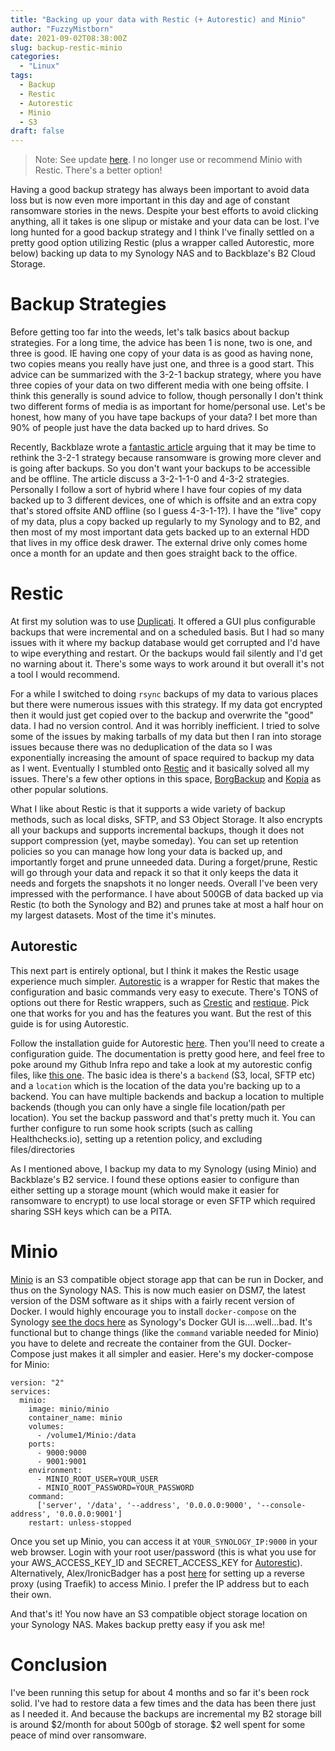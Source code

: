 ```yaml
---
title: "Backing up your data with Restic (+ Autorestic) and Minio"
author: "FuzzyMistborn"
date: 2021-09-02T08:38:00Z
slug: backup-restic-minio
categories:
  - "Linux"
tags:
  - Backup
  - Restic
  - Autorestic
  - Minio
  - S3
draft: false
---
```


> Note: See update [here](https://blog.fuzzymistborn.com/restic-server-over-minio/).  I no longer use or recommend Minio with Restic.  There's a better option!

Having a good backup strategy has always been important to avoid data loss but is now even more important in this day and age of constant ransomware stories in the news.  Despite your best efforts to avoid clicking anything, all it takes is one slipup or mistake and your data can be lost.  I've long hunted for a good backup strategy and I think I've finally settled on a pretty good option utilizing Restic (plus a wrapper called Autorestic, more below) backing up data to my Synology NAS and to Backblaze's B2 Cloud Storage.

# Backup Strategies

Before getting too far into the weeds, let's talk basics about backup strategies.  For a long time, the advice has been 1 is none, two is one, and three is good.  IE having one copy of your data is as good as having none, two copies means you really have just one, and three is a good start.  This advice can be summarized with the 3-2-1 backup strategy, where you have three copies of your data on two different media with one being offsite.  I think this generally is sound advice to follow, though personally I don't think two different forms of media is as important for home/personal use.  Let's be honest, how many of you have tape backups of your data?  I bet more than 90% of people just have the data backed up to hard drives.  So 

Recently, Backblaze wrote a [fantastic article](https://www.backblaze.com/blog/whats-the-diff-3-2-1-vs-3-2-1-1-0-vs-4-3-2/) arguing that it may be time to rethink the 3-2-1 strategy because ransomware is growing more clever and is going after backups.  So you don't want your backups to be accessible and be offline.  The article discuss a 3-2-1-1-0 and 4-3-2 strategies.  Personally I follow a sort of hybrid where I have four copies of my data backed up to 3 different devices, one of which is offsite and an extra copy that's stored offsite AND offline (so I guess 4-3-1-1?).  I have the "live" copy of my data, plus a copy backed up regularly to my Synology and to B2, and then most of my most important data gets backed up to an external HDD that lives in my office desk drawer.  The external drive only comes home once a month for an update and then goes straight back to the office.

# Restic

At first my solution was to use [Duplicati](https://www.duplicati.com/).  It offered a GUI plus configurable backups that were incremental and on a scheduled basis.  But I had so many issues with it where my backup database would get corrupted and I'd have to wipe everything and restart.  Or the backups would fail silently and I'd get no warning about it.  There's some ways to work around it but overall it's not a tool I would recommend.

For a while I switched to  doing `rsync` backups of my data to various places but there were numerous issues with this strategy.  If my data got encrypted then it would just get copied over to the backup and overwrite the "good" data.  I had no version control.  And it was horribly inefficient.  I tried to solve some of the issues by making tarballs of my data but then I ran into storage issues because there was no deduplication of the data so I was exponentially increasing the amount of space required to backup my data as I went.  Eventually I stumbled onto [Restic](https://restic.readthedocs.io/en/stable/) and it basically solved all my issues.  There's a few other options in this space, [BorgBackup](https://www.borgbackup.org/) and [Kopia](https://kopia.io/) as other popular solutions.

What I like about Restic is that it supports a wide variety of backup methods, such as local disks, SFTP, and S3 Object Storage.  It also encrypts all your backups and supports incremental backups, though it does not support compression (yet, maybe someday).  You can set up retention policies so you can manage how long your data is backed up, and importantly forget and prune unneeded data.  During a forget/prune, Restic will go through your data and repack it so that it only keeps the data it needs and forgets the snapshots it no longer needs.  Overall I've been very impressed with the performance.  I have about 500GB of data backed up via Restic (to both the Synology and B2) and prunes take at most a half hour on my largest datasets.  Most of the time it's minutes.

## Autorestic

This next part is entirely optional, but I think it makes the Restic usage experience much simpler.  [Autorestic](https://autorestic.vercel.app/) is a wrapper for Restic that makes the configuration and basic commands very easy to execute.  There's TONS of options out there for Restic wrappers, such as [Crestic](https://github.com/nils-werner/crestic) and [restique](https://github.com/maxkueng/restique).  Pick one that works for you and has the features you want.  But the rest of this guide is for using Autorestic.

Follow the installation guide for Autorestic [here](https://autorestic.vercel.app/installation).  Then you'll need to create a configuration guide.  The documentation is pretty good here, and feel free to poke around my Github Infra repo and take a look at my autorestic config files, like [this one](https://github.com/FuzzyMistborn/infra/blob/ad580ebef65fcf7ebdb6b40faf33028ed0062c2f/group_vars/adonalsium.yml#L298-L429).  The basic idea is there's a `backend` (S3, local, SFTP etc) and a `location` which is the location of the data you're backing up to a backend.  You can have multiple backends and backup a location to multiple backends (though you can only have a single file location/path per location).  You set the backup password and that's pretty much it.  You can further configure to run some hook scripts (such as calling Healthchecks.io), setting up a retention policy, and excluding files/directories

As I mentioned above, I backup my data to my Synology (using Minio) and Backblaze's B2 service.  I found these options easier to configure than either setting up a storage mount (which would make it easier for ransomware to encrypt) to use local storage or even SFTP which required sharing SSH keys which can be a PITA.

# Minio

[Minio](https://min.io/) is an S3 compatible object storage app that can be run in Docker, and thus on the Synology NAS.  This is now much easier on DSM7, the latest version of the DSM software as it ships with a fairly recent version of Docker.  I would highly encourage you to install `docker-compose` on the Synology [see the docs here](https://docs.docker.com/compose/install/) as Synology's Docker GUI is....well...bad.  It's functional but to change things (like the `command` variable needed for Minio) you have to delete and recreate the container from the GUI.  Docker-Compose just makes it all simpler and easier.  Here's my docker-compose for Minio:

```
version: "2"
services:
  minio:
    image: minio/minio
    container_name: minio
    volumes:
      - /volume1/Minio:/data
    ports:
      - 9000:9000
      - 9001:9001
    environment:
      - MINIO_ROOT_USER=YOUR_USER
      - MINIO_ROOT_PASSWORD=YOUR_PASSWORD
    command:
      ['server', '/data', '--address', '0.0.0.0:9000', '--console-address', '0.0.0.0:9001']
    restart: unless-stopped
```

Once you set up Minio, you can access it at `YOUR_SYNOLOGY_IP:9000` in your web browser.  Login with your root user/password (this is what you use for your AWS_ACCESS_KEY_ID and SECRET_ACCESS_KEY for [Autorestic](https://autorestic.vercel.app/backend/available#s3--minio)).  Alternatively, Alex/IronicBadger has a post [here](https://blog.ktz.me/access-a-synology-nas-with-traefik-on-dsm7/) for setting up a reverse proxy (using Traefik) to access Minio.  I prefer the IP address but to each their own.

And that's it!  You now have an S3 compatible object storage location on your Synology NAS.  Makes backup pretty easy if you ask me!

# Conclusion

I've been running this setup for about 4 months and so far it's been rock solid.  I've had to restore data a few times and the data has been there just as I needed it.  And because the backups are incremental my B2 storage bill is around $2/month for about 500gb of storage.  $2 well spent for some peace of mind over ransomware.
